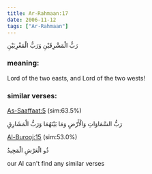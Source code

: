 ```yaml
---
title: Ar-Rahmaan:17
date: 2006-11-12
tags: ["Ar-Rahmaan"]
---
```

رَبُّ الْمَشْرِقَيْنِ وَرَبُّ الْمَغْرِبَيْنِ
### meaning: 
Lord of the two easts, and Lord of the two wests!
### similar verses: 

[As-Saaffaat:5](/37/5) (sim:63.5%)

رَبُّ السَّمَاوَاتِ وَالْأَرْضِ وَمَا بَيْنَهُمَا وَرَبُّ الْمَشَارِقِ

[Al-Burooj:15](/85/15) (sim:53.0%)

ذُو الْعَرْشِ الْمَجِيدُ

our AI can't find any similar verses


